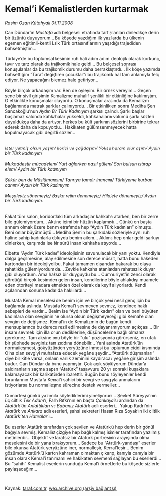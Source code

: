 # Kemal’i Kemalistlerden kurtarmak

*Rasim Ozan Kütahyalı 05.11.2008*

<div class="taraf_structure_2col_1zq">
<div class="margen_n">



 <p>Can Dündar’ın <i>Mustafa </i>adlı belgeseli etrafında tartışılanları dinledikçe derin bir üzüntü duyuyorum... Bu köşede yazdığım ilk yazılarda bu ülkenin egemen eğitimli-kentli Laik Türk ortasınıflarının yaşadığı trajediden bahsetmiştim... <br/><br/>Türkiye’de bu toplumsal kesimin ruh hali adım adım ideolojik olarak korkunç, tavır ve tarz olarak da trajikomik hale geldi... Bu belgesel sonrası konuşulanlar da bu trajikomik durumu daha berraklaştırdı... İlk köşe yazımda bahsettiğim “Taraf değiştiren çocuklar”ı bu trajikomik hal tam anlamıyla felç ediyor. Ne yapacağını bilemez hale getiriyor... <br/><br/>Böyle birçok arkadaşım var. Ben de öyleyim. Bir örnek vereyim... Geçen sene bir sivil girişimin Kemalizme muhalif şenlikli bir etkinliğine katılmıştım. O etkinlikte konuşmalar oluyordu. O konuşmalar arasında da Kemalizm bağlamında matrak şarkılar çalınıyordu... Bir etkinlikten sonra Mediha Şen Sancakoğlu’nun <i>Aydın Bir Türk Kadınıyım</i> şarkısı çalındı. Şarkı başlar başlamaz salonda kahkahalar yükseldi, kahkahaların volümü şarkı sözleri duyuldukça daha da artıyor, herkes bu kült şarkının sözlerini birbirine tekrar ederek daha da kopuyordu... Hakikaten gülümsenmeyecek hatta kopulmayacak gibi değildi sözler...<i> <br/><br/><br/>İster yetmiş olsun yaşım/ İlerici ve çağdaşım/ Yoksa haram olur aşım/ Aydın bir Türk kadınıyım <br/><br/>Mukaddestir mücadelem/ Yurt ağlarken nasıl gülem/ Son bulsun ıstırap elem/ Aydın bir Türk kadınıyım <br/><br/>Şükür ben de Müslümancım/ Tanrıya tamdır inancım/ Türkiyeme kurban canım/ Aydın bir Türk kadınıyım <br/><br/>Meşaleyiz sönemeyiz/ Başka rejim denemeyiz/ Hilafete dönemeyiz/ Aydın bir Türk kadınıyım.</i> <br/><br/><br/>Fakat tüm salon, koridordaki tüm arkadaşlar kahkaha atarken, ben bir zerre bile gülemiyordum... Aksine içimi bir hüzün kaplamıştı... Çünkü en başta annem olmak üzere benim etrafımda hep “Aydın Türk kadınları” olmuştu. Beni onlar büyütmüştü... Mediha Şen’in bu şarkıdaki sözleriyle aynı ruh haline sahip kadınlarla doluydu benim ailem... Aklıma hep onlar geldi şarkıyı dinlerken, karşımda ise bir sürü insan kahkaha atıyordu... <br/><br/>Elbette “Aydın Türk kadını” ideolojisinin savunulacak bir yanı yoktu. Kendiyle dalga geçilmesine, alay edilmesine son derece müsait, hatta bunu hakeden kartondan bir ideolojiydi bu. Fakat tamamen dışarıdan bakarak bu olaya rahatlıkla gülemiyordum da... Zevkle kahkaha atanlardan rahatsızlık duyar gibi oluyordum. Ama haksız bir duyguydu bu... Cumhuriyet’in zenci olarak gördüğü birçok kesimden gelen insan, kendilerine böyle ahlakdışı muamele eden otoriteyi madara etmekten özel olarak da keyif alıyorlardı. Kendi açılarından sonuna kadar da haklılardı... <br/><br/>Mustafa Kemal meselesi de benim için ve birçok yeni nesil genç için bu bağlamda aslında. Mustafa Kemal’i sevmeyen sevmez, kendince haklı sebepleri de vardır... Benim ise “Aydın bir Türk kadını” olan ve beni büyüten kadınlara olan sevgimin ne olursa olsun değişmeyeceği gibi Kemal’e olan sevgim de değişmez. Kemal’in de Kemalizmin de bugün kendi mensuplarınca bu derece rezil edilmesine de dayanamıyorum açıkçası... Bir insanı sevmek için illa onun dediklerine, düşüncelerine bağlı olmanız gerekmez. Tam aksine onu böyle bir “ulu” pozisyonda görürseniz, en ufak bir şüphede sevginiz tam zıddına dönebilir... Yani aslında Atatürk’ün normalleşmesi, gökyüzünden yeryüzüne inmesi bu toplumun ciddi kısmında O’na olan sevgiyi muhafaza edecek yegâne şeydir... “Atatürk düşmanları” diye bir kitle varsa, onların varlık zeminini kaydıracak yegâne girişim aslında budur. Can Dündar da bunu yapmıştır. Çok açık söylüyorum Dündar’a saldıranların saçma sapan “Atatürk” tasavvuru 20 yıl sonraki kuşaklara kalamayacak bir karikatürden ibarettir. Bugün bunu söyleyenler kendi torunlarının Mustafa Kemal’i sahici bir sevgi ve saygıyla anmalarını istiyorlarsa bu normalleşme sürecine destek vermeliler... <br/><br/>Cumartesi günkü yazımda söylediklerimi yineliyorum... Şevket Süreyya’nın üç ciltlik <i>Tek Adam</i>’ı, Falih Rıfkı’nın en başta <i>Çankaya</i>’sı ardından da <i>Atatürk’ün Anlattıkları</i> ve <i>Babanız Atatürk</i> adlı eserleri... Yakup Kadri’nin <i>Atatürk</i> ve <i>Ankara</i> adlı eserleri, şahsi sekreteri Hasan Rıza Soyak’ın iki ciltlik <i>Atatürk’ten Hatıralar</i>’ı... <br/><br/>Bu eserler Atatürk tarafından çok sevilen ve Atatürk’ü hep derin bir gönül bağıyla sevmiş, Kemalist çizgiye hep bağlı kalmış isimler tarafından yazılmış metinlerdir... Objektif ve tarafsız bir Atatürk portresinin arayışında olma meselesini de bir yana bırakıyorum... Sadece bu “Atatürk-yandaşı” eserler bile okunsa Atatürk yeryüzüne iner, normalleşir, Kemal’leşir... Benim gözümde Atatürk’ü karton kahraman olmaktan çıkarıp, kanıyla canıyla bir insan olarak Kemal’i tanımamı ve hakikaten sevmemi sağlayan bu eserlerdi... Bu “sahih” Kemalist eserlerin sunduğu Kemal’i örneklerle bu köşede sizlerle paylaşacağım...</p>

<br/>


<div id="taraf_not">
</div>

</div>


</div>

Kaynak: [taraf.com.tr](http://taraf.com.tr:80/makale/2542.htm), [web.archive.org (arşiv bağlantısı)](http://web.archive.org/web/20090214045652/http://taraf.com.tr:80/makale/2542.htm)
